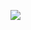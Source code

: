 
  ![](https://media1.giphy.com/media/v1.Y2lkPTc5MGI3NjExNWMyMjFoMW0xYmdpd2RsczNibHp1NWM3dmVtbmRkOHN0Mnc3azducCZlcD12MV9pbnRlcm5hbF9naWZfYnlfaWQmY3Q9Zw/Cmr1OMJ2FN0B2/giphy.gif)
